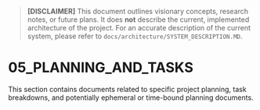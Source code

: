 > **[DISCLAIMER]** This document outlines visionary concepts, research notes, or future plans. It does **not** describe the current, implemented architecture of the project. For an accurate description of the current system, please refer to `docs/architecture/SYSTEM_DESCRIPTION.MD`.
# 05_PLANNING_AND_TASKS

This section contains documents related to specific project planning, task breakdowns, and potentially ephemeral or time-bound planning documents.
